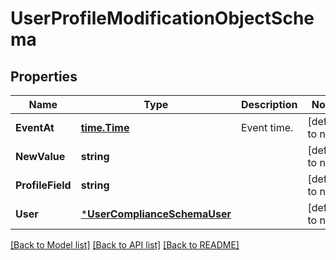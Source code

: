 # UserProfileModificationObjectSchema

## Properties
Name | Type | Description | Notes
------------ | ------------- | ------------- | -------------
**EventAt** | [**time.Time**](time.Time.md) | Event time. | [default to null]
**NewValue** | **string** |  | [default to null]
**ProfileField** | **string** |  | [default to null]
**User** | [***UserComplianceSchemaUser**](UserComplianceSchema_user.md) |  | [default to null]

[[Back to Model list]](../README.md#documentation-for-models) [[Back to API list]](../README.md#documentation-for-api-endpoints) [[Back to README]](../README.md)

